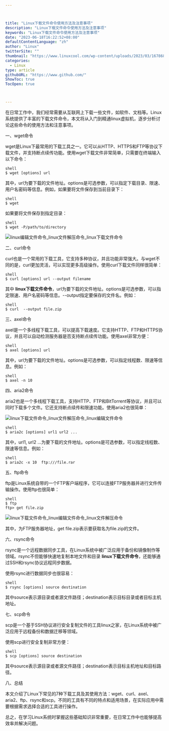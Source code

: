```yaml
---



title: "Linux下载文件命令使用方法及注意事项"
description: "Linux下载文件命令使用方法及注意事项"
keywords: "Linux下载文件命令使用方法及注意事项"
date: "2023-06-18T16:22:52+08:00"
defaultContentLanguage: "zh"
author: "Linux"
twitterSite: ""
thumbnail: "https://www.linuxcool.com/wp-content/uploads/2023/03/1678687555459_0.jpg"
categories:
  - Linux
type: article
githubURL: "https://www.github.com/"
ShowToc: true
TocOpen: true



---
```


在日常工作中，我们经常需要从互联网上下载一些文件，如软件、文档等。Linux系统提供了丰富的下载文件命令，本文将从入门到精通linux虚拟机，逐步分析讨论这些命令的使用方法和注意事项。

一、wget命令

wget是Linux下最常用的下载工具之一。它可以从HTTP、HTTPS和FTP等协议下载文件，并支持断点续传功能。使用wget下载文件非常简单，只需要在终端输入以下命令：

```
shell
$ wget [options] url
```

其中，url为要下载的文件地址。options是可选参数，可以指定下载目录、限速、用户名密码等信息。例如，如果要将文件保存到当前目录下：

```
shell
$ wget
```

如果要将文件保存到指定目录：

```
shell
$ wget -P/path/to/directory
```

![linux编辑文件命令_linux文件解压命令_linux下载文件命令](https://www.linuxcool.com/wp-content/uploads/2023/03/1678687555459_0.jpg)

二、curl命令

curl也是一个常用的下载工具，它支持多种协议，并且功能非常强大。与wget不同的是，curl更加灵活，可以实现更多高级操作。使用curl下载文件同样很简单：

```
shell
$ curl [options] url --output filename
```

其中 **linux下载文件命令**，url为要下载的文件地址。options是可选参数，可以指定限速、用户名密码等信息。--output指定要保存的文件名。例如：

```
shell
$ curl  --output file.zip
```

三、axel命令

axel是一个多线程下载工具，可以提高下载速度。它支持HTTP、FTP和HTTPS协议，并且可以自动检测服务器是否支持断点续传功能。使用axel非常方便：

```
shell
$ axel [options] url
```

其中，url为要下载的文件地址。options是可选参数，可以指定线程数、限速等信息。例如：

```
shell
$ axel -n 10
```

四、aria2命令

aria2也是一个多线程下载工具，支持HTTP、FTP和BitTorrent等协议，并且可以同时下载多个文件。它还支持断点续传和限速功能。使用aria2也很简单：

![linux下载文件命令_linux文件解压命令_linux编辑文件命令](https://www.linuxcool.com/wp-content/uploads/2023/03/1678687555459_1.png)

```
shell
$ aria2c [options] url1 url2 ...
```

其中，url1, url2 …为要下载的文件地址。options是可选参数，可以指定线程数、限速等信息。例如：

```
shell
$ aria2c -x 10  ftp:///file.rar
```

五、ftp命令

ftp是Linux系统自带的一个FTP客户端程序，它可以连接FTP服务器并进行文件传输操作。使用ftp也很简单：

```
shell
$ ftp
ftp> get file.zip
```

![linux下载文件命令_linux编辑文件命令_linux文件解压命令](https://www.linuxcool.com/wp-content/uploads/2023/03/1678687555459_2.png)

其中，为FTP服务器地址，get file.zip表示要获取名为file.zip的文件。

六、rsync命令

rsync是一个远程数据同步工具，在Linux系统中被广泛应用于备份和镜像制作等领域。rsync不但能够快速地复制本地文件和目录 **linux下载文件命令**，还能够通过SSH和rsync协议远程同步数据。

使用rsync进行数据同步也很容易：

```
shell
$ rsync [options] source destination
```

其中source表示源目录或者源文件路径；destination表示目标目录或者目标主机地址。

七、scp命令

scp是一个基于SSH协议进行安全复制文件的工具linux之家，在Linux系统中被广泛应用于远程备份和数据迁移等领域。

使用scp进行安全复制非常方便：

```
shell
$ scp [options] source destination
```

其中source表示源目录或者源文件路径；destination表示目标主机地址和目标路径。

八、总结

本文介绍了Linux下常见的7种下载工具及其使用方法：wget、curl、axel、aria2、ftp、rsync和scp。不同的工具有不同的特点和适用场景，在实际应用中需要根据需求选择合适的工具进行操作。

总之，在学习Linux系统时掌握这些基础知识非常重要，在日常工作中也能够提高效率并解决问题。
